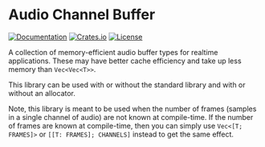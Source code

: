 # Audio Channel Buffer
[![Documentation](https://docs.rs/audio-channel-buffer/badge.svg)](https://docs.rs/audio-channel-buffer)
[![Crates.io](https://img.shields.io/crates/v/audio-channel-buffer.svg)](https://crates.io/crates/audio-channel-buffer)
[![License](https://img.shields.io/crates/l/audio-channel-buffer.svg)](https://github.com/BillyDM/audio-channel-buffer/blob/main/LICENSE)

A collection of memory-efficient audio buffer types for realtime applications. These may have better cache efficiency and take up less memory than `Vec<Vec<T>>`.

This library can be used with or without the standard library and with or without an allocator.

Note, this library is meant to be used when the number of frames (samples in a single channel of audio) are not known at compile-time. If the number of frames are known at compile-time, then you can simply use `Vec<[T; FRAMES]>` or `[[T: FRAMES]; CHANNELS]` instead to get the same effect.